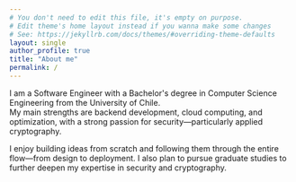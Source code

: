 ```yaml
---
# You don't need to edit this file, it's empty on purpose.
# Edit theme's home layout instead if you wanna make some changes
# See: https://jekyllrb.com/docs/themes/#overriding-theme-defaults
layout: single
author_profile: true
title: "About me"
permalink: /
---
```


I am a Software Engineer with a Bachelor's degree in Computer Science Engineering from the University of Chile.  
My main strengths are backend development, cloud computing, and optimization, with a strong passion for security—particularly applied cryptography.  

I enjoy building ideas from scratch and following them through the entire flow—from design to deployment. I also plan to pursue graduate studies to further deepen my expertise in security and cryptography.

